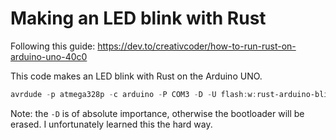 # Making an LED blink with Rust

Following this guide: https://dev.to/creativcoder/how-to-run-rust-on-arduino-uno-40c0

This code makes an LED blink with Rust on the Arduino UNO.

```powershell
avrdude -p atmega328p -c arduino -P COM3 -D -U flash:w:rust-arduino-blink.elf
```

Note: the `-D` is of absolute importance, otherwise the bootloader will be
erased. I unfortunately learned this the hard way.